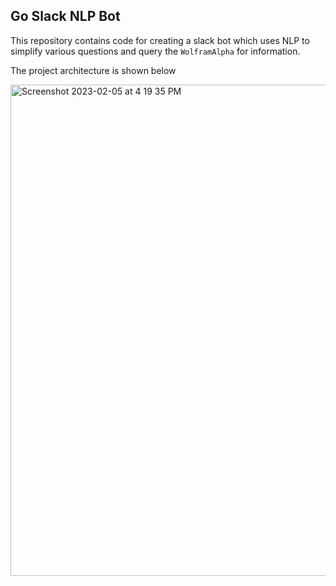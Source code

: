 ## Go Slack NLP Bot 
This repository contains code for creating a slack bot which uses NLP to simplify various questions and query the `WolframAlpha` for information. 

The project architecture is shown below

<img width="786" alt="Screenshot 2023-02-05 at 4 19 35 PM" src="https://user-images.githubusercontent.com/78147198/216814886-7f1daed5-5b2c-48e7-b178-0e4622bbcf22.png">
